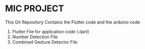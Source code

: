 # MIC PROJECT

This Git Repository Contains the Flutter code and the arduino code

1. Flutter File for application code (.dart)
2. Number Detection File
3. Combined Gesture Detector File
